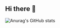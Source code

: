## Hi there 👋

![Anurag's GitHub stats](https://github-readme-stats.vercel.app/api?username=sungchi127&theme=algolia&show_icons=true)
